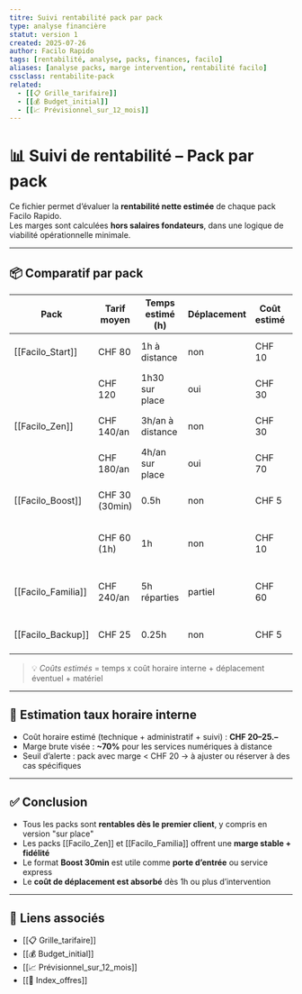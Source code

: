 ```yaml
---
titre: Suivi rentabilité pack par pack
type: analyse financière
statut: version 1
created: 2025-07-26
author: Facilo Rapido
tags: [rentabilité, analyse, packs, finances, facilo]
aliases: [analyse packs, marge intervention, rentabilité facilo]
cssclass: rentabilite-pack
related:
  - [[📋 Grille_tarifaire]]
  - [[💰 Budget_initial]]
  - [[📈 Prévisionnel_sur_12_mois]]
---
```

# 📊 Suivi de rentabilité – Pack par pack

Ce fichier permet d’évaluer la **rentabilité nette estimée** de chaque pack Facilo Rapido.  
Les marges sont calculées **hors salaires fondateurs**, dans une logique de viabilité opérationnelle minimale.

---

## 📦 Comparatif par pack

| Pack               | Tarif moyen    | Temps estimé (h) | Déplacement | Coût estimé | Marge brute | Commentaire                               |
| ------------------ | -------------- | ---------------- | ----------- | ----------- | ----------- | ----------------------------------------- |
| [[Facilo_Start]]   | CHF 80         | 1h à distance    | non         | CHF 10      | CHF 70      | Pack d’entrée, rapide à rentabiliser      |
|                    | CHF 120        | 1h30 sur place   | oui         | CHF 30      | CHF 90      | Rentable même avec déplacement            |
| [[Facilo_Zen]]     | CHF 140/an     | 3h/an à distance | non         | CHF 30      | CHF 110     | Bonne rentabilité + fidélisation          |
|                    | CHF 180/an     | 4h/an sur place  | oui         | CHF 70      | CHF 110     | Valeur perçue forte                       |
| [[Facilo_Boost]]   | CHF 30 (30min) | 0.5h             | non         | CHF 5       | CHF 25      | Rentabilité haute, tâche simple           |
|                    | CHF 60 (1h)    | 1h               | non         | CHF 10      | CHF 50      | Souvent combiné à d’autres services       |
| [[Facilo_Familia]] | CHF 240/an     | 5h réparties     | partiel     | CHF 60      | CHF 180     | Très bon rendement, fidélisation multiple |
| [[Facilo_Backup]]  | CHF 25         | 0.25h            | non         | CHF 5       | CHF 20      | Simple, rapide, option complémentaire     |

> 💡 *Coûts estimés* = temps x coût horaire interne + déplacement éventuel + matériel

---

## 🔢 Estimation taux horaire interne

- Coût horaire estimé (technique + administratif + suivi) : **CHF 20–25.–**
- Marge brute visée : **~70%** pour les services numériques à distance
- Seuil d’alerte : pack avec marge < CHF 20 → à ajuster ou réserver à des cas spécifiques

---

## ✅ Conclusion

- Tous les packs sont **rentables dès le premier client**, y compris en version "sur place"
- Les packs [[Facilo_Zen]] et [[Facilo_Familia]] offrent une **marge stable + fidélité**
- Le format **Boost 30min** est utile comme **porte d’entrée** ou service express
- Le **coût de déplacement est absorbé** dès 1h ou plus d’intervention

---

## 🔗 Liens associés

- [[📋 Grille_tarifaire]]
- [[💰 Budget_initial]]
- [[📈 Prévisionnel_sur_12_mois]]
- [[📄 Index_offres]]